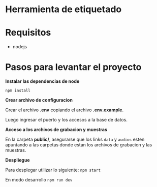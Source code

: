 # Herramienta de etiquetado

# Requisitos
* nodejs

# Pasos para levantar el proyecto
**Instalar las dependencias de node**

`npm install`

**Crear archivo de configuracion**

Crear el archivo **.env** copiando el archivo **.env.example**.

Luego ingresar el puerto y los accesos a la base de datos.

**Acceso a los archivos de grabacion y muestras**

En la carpeta **public/**, asegurarse que los links `data` y `audios` esten apuntando a las carpetas donde estan los archivos 
de grabacion y las muestras.

**Despliegue**

Para desplegar utilizar lo siguiente:
`npm start`

En modo desarrollo
`npm run dev`
